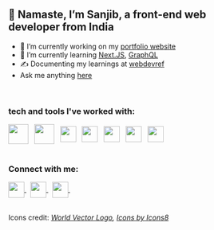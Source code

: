 <div align="left">
  
<h2>🙏 Namaste, I’m Sanjib, a front-end web developer from India</h2>

- 🔭 I’m currently working on my [portfolio website](https://sanjibkumardey.vercel.app/)
- 🌱 I’m currently learning [Next.JS](https://nextjs.org/), [GraphQL](https://graphql.org/)
- ✍ Documenting my learnings at [webdevref](https://webdevref.vercel.app/)
- Ask me anything [here](https://github.com/sanjibdey104/sanjibdey104/issues)

<br/>

### tech and tools I've worked with:

<div>
<img align="center" width="40px" src="https://img.icons8.com/color/48/000000/html-5--v1.png" /> &nbsp;
<img align="center" width="40px" src="https://img.icons8.com/color/48/000000/css3.png" /> &nbsp;
<span><img align="center" width="32px" src="https://cdn.worldvectorlogo.com/logos/logo-javascript.svg"></span> &nbsp;
<img align="center" width="32px" src="https://cdn.worldvectorlogo.com/logos/sass-1.svg" /> &nbsp;
<img align="center" width="32px" src="https://cdn.worldvectorlogo.com/logos/react-2.svg" /> &nbsp;
<img align="center" width="32px" src="https://cdn.worldvectorlogo.com/logos/graphql.svg" /> &nbsp;
<img align="center" width="32px" src="https://cdn.worldvectorlogo.com/logos/next-js.svg" />
</div>

<br/>

### Connect with me: 

<a href="https://www.linkedin.com/in/sanjib-kumar-dey-359984130/">
  <img align="center" width="32px" src="https://cdn.worldvectorlogo.com/logos/linkedin-icon-2.svg" />
  </a> &nbsp;
<a href="https://twitter.com/Sanjib_104">
  <img align="center" width="32px" src="https://cdn.worldvectorlogo.com/logos/twitter-6.svg" />
  </a> &nbsp;
<a className="mail" href="mailto:sanjibdey.dey4@gmail.com">
  <img align="center" width="32px" src="https://cdn.worldvectorlogo.com/logos/official-gmail-icon-2020-.svg" />
  </a> &nbsp;

<br/>
<br/>
  
Icons credit: 
*<a href="https://worldvectorlogo.com/">World Vector Logo</a>, <a href="https://icons8.com/icon/">Icons by Icons8</a>*
  
</div>
